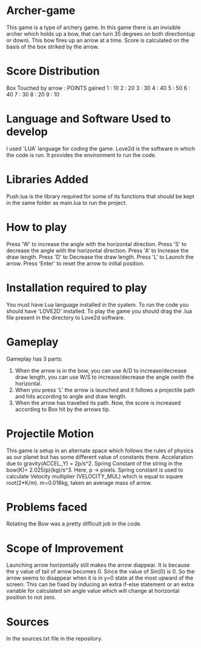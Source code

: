 # Archer-game
This game is a type of archery game. In this game there is an invisible archer which holds up a bow, that can turn 35 degrees on both direction(up or down). This bow fires up an arrow at a time. Score is calculated on the basis of the box striked by the arrow. 

# Score Distribution
Box Touched by arrow : POINTS gained
                   1 : 10
                   2 : 20
                   3 : 30
                   4 : 40
                   5 : 50
                   6 : 40
                   7 : 30
                   8 : 20
                   9 : 10

# Language and Software Used to develop
I used 'LUA' language for coding the game. Love2d is the software in which the code is run. 
It provides the environment to run the code. 

# Libraries Added

Push.lua is the library required for some of its functions that should be kept in the same folder as main.lua to run the project.

# How to play

Press 'W' to increase the angle with the horizontal direction.
Press 'S' to decrease the angle with the horizontal direction.
Press 'A' to Increase the draw length.
Press 'D' to Decrease the draw length.
Press 'L' to Launch the arrow.
Press 'Enter' to reset the arrow to initial position.

# Installation required to play

You must have Lua language installed in the syatem.
To run the code you should have 'LOVE2D' installed. 
To play the game you should drag the .lua file present in the directory to Love2d software.

# Gameplay

Gameplay has 3 parts:
1) When the arrow is in the bow, you can use A/D to increase/decrease draw length, you can use W/S to increase/decrease the angle owith the horizontal.
2) When you press 'L' the arrow is launched and it follows a projectile path and hits according to angle and draw length.
3) When the arrow has travelled its path. Now, the score is increased according to Box hit by the arrows tip.

# Projectile Motion 

This game is setup in an alternate space which follows the rules of physics as our planet but has some different value of constants there.
Accelaration due to gravity(ACCEL_Y) = 2p/s^2.
Spring Constant of the string in the bow(K)= 2.025(p)(kg)/s^3. 
Here, p -> pixels.
Spring constant is used to calculate Velocity multiplier (VELOCITY_MUL) which is equal to square root(2*K/m).
 m=0.018kg, taken an average mass of arrow.

# Problems faced

Rotating the Bow was a pretty difficult job in the code.

# Scope of Improvement

Launching arrow horizontally still makes the arrow diappear. It is because the y value of tail of arrow becomes 0. Since the value of Sin(0) is 0. So the arrow seems to disappear when it is in y=0 state at the most upward of the screen. This can be fixed by inducing an extra if-else statement or an extra variable for calculated sin angle value which will change at horizontal position to not zero.

# Sources

In the sources.txt file in the repository.
